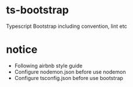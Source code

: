 # ts-bootstrap
Typescript Bootstrap including convention, lint etc

# notice
- Following airbnb style guide
- Configure nodemon.json before use nodemon
- Configure tsconfig.json before use bootstrap